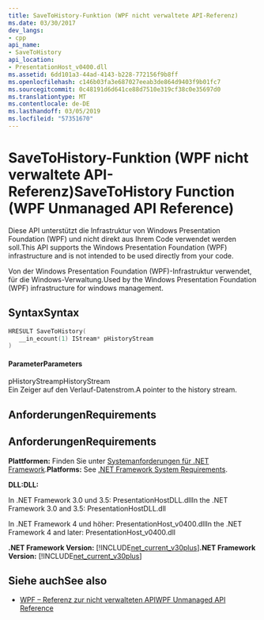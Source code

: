 ```yaml
---
title: SaveToHistory-Funktion (WPF nicht verwaltete API-Referenz)
ms.date: 03/30/2017
dev_langs:
- cpp
api_name:
- SaveToHistory
api_location:
- PresentationHost_v0400.dll
ms.assetid: 6dd101a3-44ad-4143-b228-772156f9b8ff
ms.openlocfilehash: c146b03fa3e687027eeab3de864d9403f9b01fc7
ms.sourcegitcommit: 0c48191d6d641ce88d7510e319cf38c0e35697d0
ms.translationtype: MT
ms.contentlocale: de-DE
ms.lasthandoff: 03/05/2019
ms.locfileid: "57351670"
---
```

# <a name="savetohistory-function-wpf-unmanaged-api-reference"></a><span data-ttu-id="53c34-102">SaveToHistory-Funktion (WPF nicht verwaltete API-Referenz)</span><span class="sxs-lookup"><span data-stu-id="53c34-102">SaveToHistory Function (WPF Unmanaged API Reference)</span></span>
<span data-ttu-id="53c34-103">Diese API unterstützt die Infrastruktur von Windows Presentation Foundation (WPF) und nicht direkt aus Ihrem Code verwendet werden soll.</span><span class="sxs-lookup"><span data-stu-id="53c34-103">This API supports the Windows Presentation Foundation (WPF) infrastructure and is not intended to be used directly from your code.</span></span>  
  
 <span data-ttu-id="53c34-104">Von der Windows Presentation Foundation (WPF)-Infrastruktur verwendet, für die Windows-Verwaltung.</span><span class="sxs-lookup"><span data-stu-id="53c34-104">Used by the Windows Presentation Foundation (WPF) infrastructure for windows management.</span></span>  
  
## <a name="syntax"></a><span data-ttu-id="53c34-105">Syntax</span><span class="sxs-lookup"><span data-stu-id="53c34-105">Syntax</span></span>  
  
```cpp  
HRESULT SaveToHistory(  
   __in_ecount(1) IStream* pHistoryStream  
)  
```  
  
#### <a name="parameters"></a><span data-ttu-id="53c34-106">Parameter</span><span class="sxs-lookup"><span data-stu-id="53c34-106">Parameters</span></span>  
 <span data-ttu-id="53c34-107">pHistoryStream</span><span class="sxs-lookup"><span data-stu-id="53c34-107">pHistoryStream</span></span>  
 <span data-ttu-id="53c34-108">Ein Zeiger auf den Verlauf-Datenstrom.</span><span class="sxs-lookup"><span data-stu-id="53c34-108">A pointer to the history stream.</span></span>  
  
## <a name="requirements"></a><span data-ttu-id="53c34-109">Anforderungen</span><span class="sxs-lookup"><span data-stu-id="53c34-109">Requirements</span></span>  
  
## <a name="requirements"></a><span data-ttu-id="53c34-110">Anforderungen</span><span class="sxs-lookup"><span data-stu-id="53c34-110">Requirements</span></span>  
 <span data-ttu-id="53c34-111">**Plattformen:** Finden Sie unter [Systemanforderungen für .NET Framework](../../get-started/system-requirements.md).</span><span class="sxs-lookup"><span data-stu-id="53c34-111">**Platforms:** See [.NET Framework System Requirements](../../get-started/system-requirements.md).</span></span>  
  
 <span data-ttu-id="53c34-112">**DLL:**</span><span class="sxs-lookup"><span data-stu-id="53c34-112">**DLL:**</span></span>  
  
 <span data-ttu-id="53c34-113">In .NET Framework 3.0 und 3.5: PresentationHostDLL.dll</span><span class="sxs-lookup"><span data-stu-id="53c34-113">In the .NET Framework 3.0 and 3.5: PresentationHostDLL.dll</span></span>  
  
 <span data-ttu-id="53c34-114">In .NET Framework 4 und höher: PresentationHost_v0400.dll</span><span class="sxs-lookup"><span data-stu-id="53c34-114">In the .NET Framework 4 and later: PresentationHost_v0400.dll</span></span>  
  
 <span data-ttu-id="53c34-115">**.NET Framework Version:** [!INCLUDE[net_current_v30plus](../../../../includes/net-current-v30plus-md.md)]</span><span class="sxs-lookup"><span data-stu-id="53c34-115">**.NET Framework Version:** [!INCLUDE[net_current_v30plus](../../../../includes/net-current-v30plus-md.md)]</span></span>  
  
## <a name="see-also"></a><span data-ttu-id="53c34-116">Siehe auch</span><span class="sxs-lookup"><span data-stu-id="53c34-116">See also</span></span>
- [<span data-ttu-id="53c34-117">WPF – Referenz zur nicht verwalteten API</span><span class="sxs-lookup"><span data-stu-id="53c34-117">WPF Unmanaged API Reference</span></span>](wpf-unmanaged-api-reference.md)
